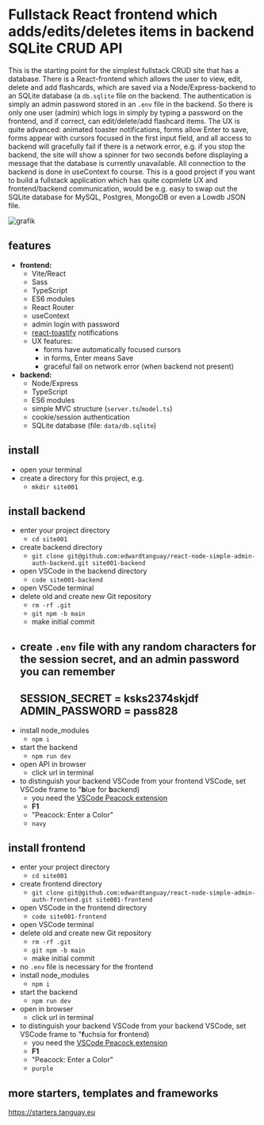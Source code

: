 # Fullstack React frontend which adds/edits/deletes items in backend SQLite CRUD API

This is the starting point for the simplest fullstack CRUD site that has a database. There is a React-frontend which allows the user to view, edit, delete and add flashcards, which are saved via a Node/Express-backend to an SQLite database (a `db.sqlite` file on the backend. The authentication is simply an admin password stored in an `.env` file in the backend. So there is only one user (admin) which logs in simply by typing a password on the frontend, and if correct, can edit/delete/add flashcard items. The UX is quite advanced: animated toaster notifications, forms allow Enter to save, forms appear with cursors focused in the first input field, and all access to backend will gracefully fail if there is a network error, e.g. if you stop the backend, the site will show a spinner for two seconds before displaying a message that the database is currently unavailable. All connection to the backend is done in useContext fo course. This is a good project if you want to build a fullstack application which has quite copmlete UX and frontend/backend communication, would be e.g. easy to swap out the SQLite database for MySQL, Postgres, MongoDB or even a Lowdb JSON file.

![grafik](https://starters.tanguay.eu/images/starters/fullstackReactSqliteCrud.png)

## features

- **frontend:** 
	- Vite/React 
	- Sass
	- TypeScript
	- ES6 modules
	- React Router
	- useContext
	- admin login with password
	- [react-toastify](https://www.npmjs.com/package/react-toastify) notifications
	- UX features:
		- forms have automatically focused cursors
		- in forms, Enter means Save
		- graceful fail on network error (when backend not present)
- **backend:** 
	- Node/Express 
	- TypeScript 
	- ES6 modules
	- simple MVC structure (`server.ts`/`model.ts`)
	- cookie/session authentication
	- SQLite database (file: `data/db.sqlite`)

## install

- open your terminal
- create a directory for this project, e.g.
	- `mkdir site001`

## install backend

- enter your project directory
	- `cd site001`
- create backend directory
	- `git clone git@github.com:edwardtanguay/react-node-simple-admin-auth-backend.git site001-backend`
- open VSCode in the backend directory
	- `code site001-backend`
- open VSCode terminal
- delete old and create new Git repository
	- `rm -rf .git`
	- `git npm -b main`
	- make initial commit
- create `.env` file with **any random characters** for the session secret, and an **admin password** you can remember
	----------------------------
	SESSION_SECRET = ksks2374skjdf
	ADMIN_PASSWORD = pass828
	----------------------------
- install node_modules
	- `npm i`
- start the backend
	- `npm run dev`
- open API in browser
	- click url in terminal
- to distinguish your backend VSCode from your frontend VSCode, set VSCode frame to "**b**lue for **b**ackend)
	- you need the [VSCode Peacock extension](https://marketplace.visualstudio.com/items?itemName=johnpapa.vscode-peacock)
	- **F1**
	- "Peacock: Enter a Color"
	- `navy`

## install frontend

- enter your project directory
	- `cd site001`
- create frontend directory
	- `git clone git@github.com:edwardtanguay/react-node-simple-admin-auth-frontend.git site001-frontend`
- open VSCode in the frontend directory
	- `code site001-frontend`
- open VSCode terminal
- delete old and create new Git repository
	- `rm -rf .git`
	- `git npm -b main`
	- make initial commit
- no `.env` file is necessary for the frontend
- install node_modules
	- `npm i`
- start the backend
	- `npm run dev`
- open in browser
	- click url in terminal
- to distinguish your backend VSCode from your backend VSCode, set VSCode frame to "**f**uchsia for **f**rontend)
	- you need the [VSCode Peacock extension](https://marketplace.visualstudio.com/items?itemName=johnpapa.vscode-peacock)
	- **F1**
	- "Peacock: Enter a Color"
	- `purple`

## more starters, templates and frameworks

https://starters.tanguay.eu
